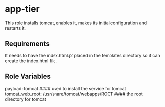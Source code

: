 app-tier
=========

This role installs tomcat, enables it, makes its initial configuration and restarts it.

Requirements
------------

It needs to have the index.html.j2 placed in the templates directory so it can create the index.html file.

Role Variables
--------------

payload:          tomcat  				#### used to install the service for tomcat
tomcat_web_root:  /usr/share/tomcat/webapps/ROOT	#### the root directory for tomcat

